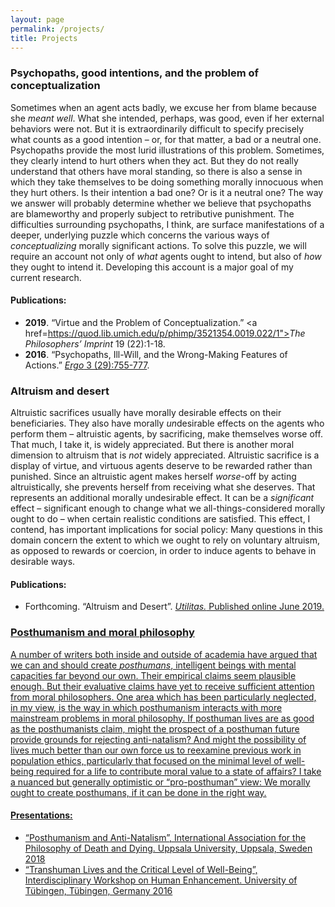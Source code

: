 ```yaml
---
layout: page
permalink: /projects/
title: Projects
---
```


### Psychopaths, good intentions, and the problem of conceptualization

Sometimes when an agent acts badly, we excuse her from blame because she <i>meant well</i>. What she intended, perhaps, was good, even if her external behaviors were not. But it is extraordinarily difficult to specify precisely what counts as a good intention – or, for that matter, a bad or a neutral one. Psychopaths provide the most lurid illustrations of this problem. Sometimes, they clearly intend to hurt others when they act. But they do not really understand that others have moral standing, so there is also a sense in which they take themselves to be doing something morally innocuous when they hurt others. Is their intention a bad one? Or is it a neutral one? The way we answer will probably determine whether we believe that psychopaths are blameworthy and properly subject to retributive punishment. The difficulties surrounding psychopaths, I think, are surface manifestations of a deeper, underlying puzzle which concerns the various ways of <i>conceptualizing</i> morally significant actions. To solve this puzzle, we will require an account not only of <i>what</i> agents ought to intend, but also of <i>how</i> they ought to intend it. Developing this account is a major goal of my current research.

#### Publications:
- <strong>2019</strong>. “Virtue and the Problem of Conceptualization.” <a href=https://quod.lib.umich.edu/p/phimp/3521354.0019.022/1"><i>The Philosophers’ Imprint</i> 19 (22):1-18.
- <strong>2016</strong>. “Psychopaths, Ill-Will, and the Wrong-Making Features of Actions.” <a href="https://quod.lib.umich.edu/e/ergo/12405314.0003.029/--psychopaths-ill-will-and-the-wrong-making-
features?rgn=main;view=fulltext"><i>Ergo</i> 3 (29):755-777</a>.

### Altruism and desert

Altruistic sacrifices usually have morally desirable effects on their beneficiaries. They also have morally <i>un</i>desirable effects on the agents who perform them – altruistic agents, by sacrificing, make themselves worse off. That much, I take it, is widely appreciated. But there is another moral dimension to altruism that is <i>not</i> widely appreciated. Altruistic sacrifice is a display of virtue, and virtuous agents deserve to be rewarded rather than punished. Since an altruistic agent makes herself <i>worse</i>-off by acting altruistically, she prevents herself from receiving what she deserves. That represents an additional morally undesirable effect. It can be a <i>significant</i> effect – significant enough to change what we all-things-considered morally ought to do – when certain realistic conditions are satisfied. This effect, I contend, has important implications for social policy: Many questions in this domain concern the extent to which we ought to rely on voluntary altruism, as opposed to rewards or coercion, in order to induce agents to behave in desirable ways.

#### Publications:
- Forthcoming. “Altruism and Desert”. <a href="http://dx.doi.org/10.1017/S0953820819000190"><i>Utilitas.</i> Published online June 2019.

### Posthumanism and moral philosophy

A number of writers both inside and outside of academia have argued that we can and should create <i>posthumans</i>, intelligent beings with mental capacities far beyond our own. Their empirical claims seem plausible enough. But their evaluative claims have yet to receive sufficient attention from moral philosophers. One area which has been particularly neglected, in my view, is the way in which posthumanism interacts with more mainstream problems in moral philosophy. If posthuman lives are as good as the posthumanists claim, might the prospect of a posthuman future provide grounds for rejecting anti-natalism? And might the possibility of lives much better than our own force us to reexamine previous work in population ethics, particularly that focused on the minimal level of well-being required for a life to contribute moral value to a state of affairs? I take a nuanced but generally optimistic or “pro-posthuman” view: We morally ought to create posthumans, if it can be done in the right way.

#### Presentations:
- “Posthumanism and Anti-Natalism”, International Association for the Philosophy of Death and Dying. Uppsala University, Uppsala, Sweden 2018
- “Transhuman Lives and the Critical Level of Well-Being”, Interdisciplinary Workshop on Human Enhancement. University of Tübingen, Tübingen, Germany 2016
